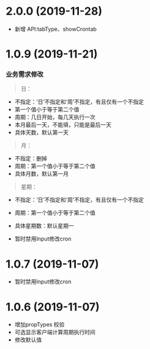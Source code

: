 # 2.0.0 (2019-11-28)
- 新增 API:tabType、showCrontab 

# 1.0.9 (2019-11-21)
### 业务需求修改
> 日：
- 不指定：‘日’不指定和‘周’不指定，有且仅有一个不指定
- 第一个值小于等于第二个值
- 周期：几日开始，每几天执行一次
- 本月最后一天，不能填，只能是最后一天
- 具体天数，默认第一天

> 月：
- 不指定：删掉
- 周期：第一个值小于等于第二个值
- 具体月数，默认第一月

> 星期：
- 不指定：‘日’不指定和‘周’不指定，有且仅有一个不指定
- 周期：第一个值小于等于第二个值
- 具体星期数：默认星期一

- 暂时禁用Input修改cron
# 1.0.7 (2019-11-07)
- 暂时禁用Input修改cron

# 1.0.6 (2019-11-07)
- 增加propTypes 校验
- 可选显示客户端计算周期执行时间
- 修改默认值
